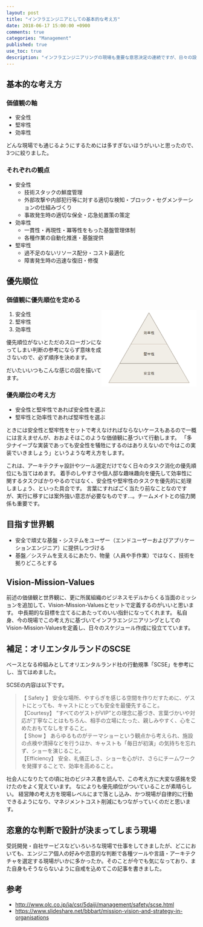 ```yaml
---
layout: post
title: "インフラエンジニアとしての基本的な考え方"
date: 2018-06-17 15:00:00 +0900
comments: true
categories: "Management"
published: true
use_toc: true
description: "インフラエンジニアリングの現場も重要な意思決定の連続ですが、日々の設計やツール・サービス選定にあたって意識している考え方があったので、言語化しました。" 
---
```



基本的な考え方
----

### 価値観の軸

* 安全性
* 堅牢性
* 効率性

どんな現場でも通じるようにするためには多すぎないほうがいいと思ったので、3つに絞りました。

### それぞれの観点
* 安全性
  * 技術スタックの鮮度管理
  * 外部攻撃や内部犯行等に対する適切な検知・ブロック・セグメンテーションの仕組みづくり
  * 事故発生時の適切な保全・応急処置策の策定
* 効率性
  * 一貫性・再現性・冪等性をもった基盤管理体制
  * 各種作業の自動化推進・基盤提供
* 堅牢性
  * 過不足のないリソース配分・コスト最適化
  * 障害発生時の迅速な復旧・修復



優先順位
----------

### 価値観に優先順位を定める

<img src="/assets/images/blog/action-guidelines-as-infra-engineer/image.png" style="float:right;width:50%;">

1. 安全性
2. 堅牢性
3. 効率性

優先順位がないとただのスローガンになってしまい判断の参考にならず意味を成さないので、必ず順序を決めます。

だいたいいつもこんな感じの図を描いてます。

### 優先順位の考え方

* 安全性と堅牢性であれば安全性を選ぶ
* 堅牢性と効率性であれば堅牢性を選ぶ

ときには安全性と堅牢性をセットで考えなければならないケースもあるので一概には言えませんが、おおよそはこのような価値観に基づいて行動します。
「多少ナイーブな実装であっても安全性を犠牲にするのはありえないので今はこの実装でいきましょう」というような考え方をします。

これは、アーキテクチャ設計やツール選定だけでなく日々のタスク消化の優先順位にも当てはめます。
着手のしやすさや個人邸な趣味趣向を優先して効率性に関するタスクばかりやるのではなく、安全性や堅牢性のタスクを優先的に処理しましょう、といった具合です。
言葉にすればごく当たり前なことなのですが、実行に移すには案外強い意志が必要なものです...。チームメイトとの協力関係も重要です。

目指す世界観
------------

* 安全で頑丈な基盤・システムをユーザー（エンドユーザーおよびアプリケーションエンジニア）に提供しつづける
* 基盤／システムを支えるにあたり、物量（人員や手作業）ではなく、技術を拠りどころとする

Vision-Mission-Values
-----------------------

前述の価値観と世界観に、更に所属組織のビジネスモデルからくる当面のミッションを追加して、Vision-Mission-Valuesとセットで定義するのがいいと思います。
中長期的な目標を立てるにあたってのいい指針になってくれます。
私自身、今の現場でこの考え方に基づいてインフラエンジニアリングとしてのVision-Mission-Valuesを定義し、日々のスケジュール作成に役立てています。

補足：オリエンタルランドのSCSE
----

ベースとなる枠組みとしてオリエンタルランド社の行動規準「SCSE」を参考にし、当てはめました。

SCSEの内容は以下です。

> 【  Safety  】	 安全な場所、やすらぎを感じる空間を作りだすために、ゲストにとっても、キャストにとっても安全を最優先すること。  
> 【Courtesy】	 “すべてのゲストがVIP”との理念に基づき、言葉づかいや対応が丁寧なことはもちろん、相手の立場にたった、親しみやすく、心をこめたおもてなしをすること。  
> 【  Show  】	あらゆるものがテーマショーという観点から考えられ、施設の点検や清掃などを行うほか、キャストも「毎日が初演」の気持ちを忘れず、ショーを演じること。  
> 【Efficiency】	安全、礼儀正しさ、ショーを心がけ、さらにチームワークを発揮することで、効率を高めること。

社会人になりたての頃に社のビジネス書を読んで、この考え方に大変な感銘を受けたのをよく覚えています。
なによりも優先順位がついていることが素晴らしい。
経営陣の考え方を現場レベルにまで落とし込み、かつ現場が自律的に行動できるようになり、マネジメントコスト削減にもつながっていくのだと思います。

恣意的な判断で設計が決まってしまう現場
---------------------------------------

受託開発・自社サービスなどいろいろな現場で仕事をしてきましたが、どこにおいても、エンジニア個人の好みや恣意的な判断で各種ツールや言語・アーキテクチャを選定する現場がいかに多かったか。そのことが今でも気になっており、また自身もそうならないように自戒を込めてこの記事を書きました。

参考
-----

* <http://www.olc.co.jp/ja/csr/5daiji/management/safety/scse.html>
* <https://www.slideshare.net/bbbart/mission-vision-and-strategy-in-organisations>